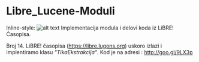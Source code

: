 Libre_Lucene-Moduli
===================
Inline-style: 
![alt text](https://secure.gravatar.com/avatar/eb5a8a0746401cc4fa761b58fe67d5ba?s=420&d=https://a248.e.akamai.net/assets.github.com%2Fimages%2Fgravatars%2Fgravatar-org-420.png "Logo Title Text 1")
Implementacija modula i delovi koda iz LiBRE! Časopisa.

Broj 14. LiBRE! časopisa (https://libre.lugons.org) uskoro izlazi i implentiramo klasu _"TikaEkstrakcija"_.
Kod je na adresi :  http://goo.gl/9LX3p